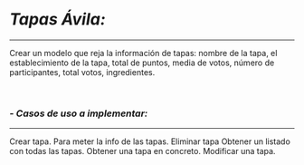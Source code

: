 # _**Tapas Ávila:**_
____
Crear un modelo que reja la información de tapas: nombre de la tapa, el establecimiento de la tapa, total de puntos, media de votos, número de participantes, total votos, ingredientes.

<br>

### _**- Casos de uso a implementar:**_
______

Crear tapa. Para meter la info de las tapas.
Eliminar tapa
Obtener un listado con todas las tapas.
Obtener una tapa en concreto.
Modificar una tapa.